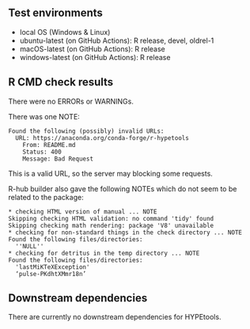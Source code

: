## Test environments

-   local OS (Windows & Linux)
-   ubuntu-latest (on GitHub Actions): R release, devel, oldrel-1
-   macOS-latest (on GitHub Actions): R release
-   windows-latest (on GitHub Actions): R release

## R CMD check results

There were no ERRORs or WARNINGs.

There was one NOTE:
```
Found the following (possibly) invalid URLs:
  URL: https://anaconda.org/conda-forge/r-hypetools
    From: README.md
    Status: 400
    Message: Bad Request
```
This is a valid URL, so the server may blocking some requests. 

R-hub builder also gave the following NOTEs which do not seem to be related to the package:
```
* checking HTML version of manual ... NOTE
Skipping checking HTML validation: no command 'tidy' found
Skipping checking math rendering: package 'V8' unavailable
* checking for non-standard things in the check directory ... NOTE
Found the following files/directories:
  ''NULL''
* checking for detritus in the temp directory ... NOTE
Found the following files/directories:
  'lastMiKTeXException'
  ‘pulse-PKdhtXMmr18n’
```

## Downstream dependencies

There are currently no downstream dependencies for HYPEtools.
